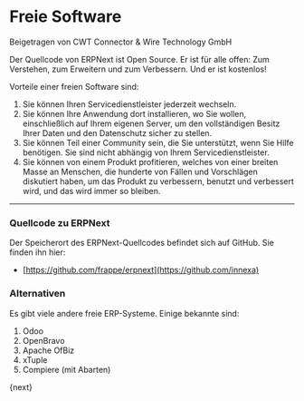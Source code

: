 # Freie Software
<span class="text-muted contributed-by">Beigetragen von CWT Connector & Wire Technology GmbH</span>

Der Quellcode von ERPNext ist Open Source. Er ist für alle offen: Zum Verstehen, zum Erweitern und zum Verbessern. Und er ist kostenlos!

Vorteile einer freien Software sind:

1. Sie können Ihren Servicedienstleister jederzeit wechseln.
2. Sie können Ihre Anwendung dort installieren, wo Sie wollen, einschließlich auf Ihrem eigenen Server, um den vollständigen Besitz Ihrer Daten und den Datenschutz sicher zu stellen.
3. Sie können Teil einer Community sein, die Sie unterstützt, wenn Sie Hilfe benötigen. Sie sind nicht abhängig von Ihrem Servicedienstleister.
4. Sie können von einem Produkt profitieren, welches von einer breiten Masse an Menschen, die hunderte von Fällen und Vorschlägen diskutiert haben, um das Produkt zu verbessern, benutzt und verbessert wird, und das wird immer so bleiben.


---

### Quellcode zu ERPNext

Der Speicherort des ERPNext-Quellcodes befindet sich auf GitHub. Sie finden ihn hier:

- [https://github.com/frappe/erpnext](https://github.com/innexa)

### Alternativen

Es gibt viele andere freie ERP-Systeme. Einige bekannte sind:

1. Odoo<BR>
2. OpenBravo
3. Apache OfBiz
4. xTuple
5. Compiere (mit Abarten)

{next}
